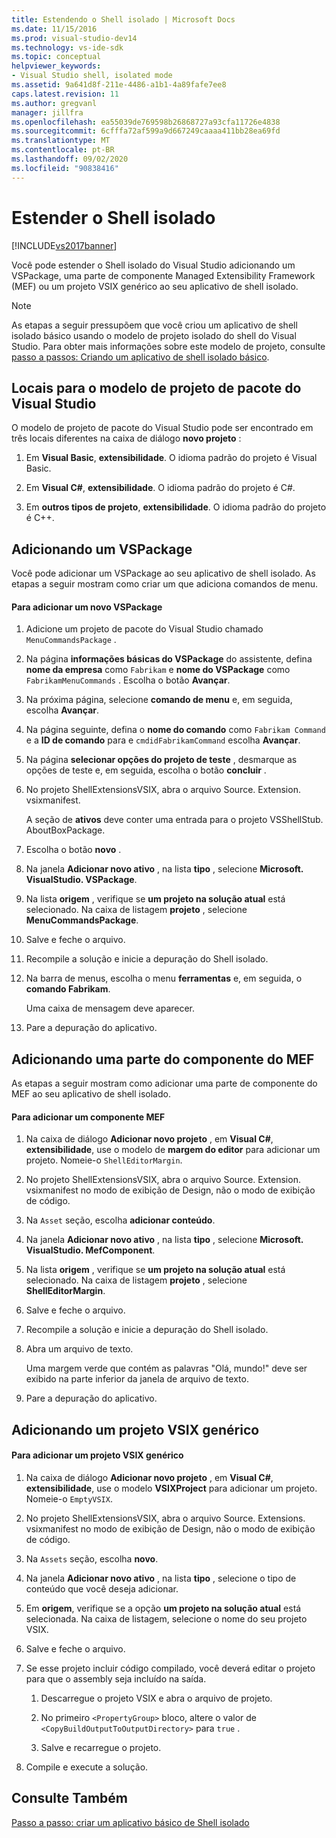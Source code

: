 ```yaml
---
title: Estendendo o Shell isolado | Microsoft Docs
ms.date: 11/15/2016
ms.prod: visual-studio-dev14
ms.technology: vs-ide-sdk
ms.topic: conceptual
helpviewer_keywords:
- Visual Studio shell, isolated mode
ms.assetid: 9a641d8f-211e-4486-a1b1-4a89fafe7ee8
caps.latest.revision: 11
ms.author: gregvanl
manager: jillfra
ms.openlocfilehash: ea55039de769598b26868727a93cfa11726e4838
ms.sourcegitcommit: 6cfffa72af599a9d667249caaaa411bb28ea69fd
ms.translationtype: MT
ms.contentlocale: pt-BR
ms.lasthandoff: 09/02/2020
ms.locfileid: "90838416"
---
```

# <a name="extending-the-isolated-shell"></a>Estender o Shell isolado
[!INCLUDE[vs2017banner](../includes/vs2017banner.md)]

Você pode estender o Shell isolado do Visual Studio adicionando um VSPackage, uma parte de componente Managed Extensibility Framework (MEF) ou um projeto VSIX genérico ao seu aplicativo de shell isolado.  
  
> [!NOTE]
> As etapas a seguir pressupõem que você criou um aplicativo de shell isolado básico usando o modelo de projeto isolado do shell do Visual Studio. Para obter mais informações sobre este modelo de projeto, consulte [passo a passos: Criando um aplicativo de shell isolado básico](../extensibility/walkthrough-creating-a-basic-isolated-shell-application.md).  
  
## <a name="locations-for-the-visual-studio-package-project-template"></a>Locais para o modelo de projeto de pacote do Visual Studio  
 O modelo de projeto de pacote do Visual Studio pode ser encontrado em três locais diferentes na caixa de diálogo **novo projeto** :  
  
1. Em **Visual Basic**, **extensibilidade**. O idioma padrão do projeto é Visual Basic.  
  
2. Em **Visual C#**, **extensibilidade**. O idioma padrão do projeto é C#.  
  
3. Em **outros tipos de projeto**, **extensibilidade**. O idioma padrão do projeto é C++.  
  
## <a name="adding-a-vspackage"></a>Adicionando um VSPackage  
 Você pode adicionar um VSPackage ao seu aplicativo de shell isolado. As etapas a seguir mostram como criar um que adiciona comandos de menu.  
  
#### <a name="to-add-a-new-vspackage"></a>Para adicionar um novo VSPackage  
  
1. Adicione um projeto de pacote do Visual Studio chamado `MenuCommandsPackage` .  
  
2. Na página **informações básicas do VSPackage** do assistente, defina **nome da empresa** como `Fabrikam` e **nome do VSPackage** como `FabrikamMenuCommands` . Escolha o botão **Avançar**.  
  
3. Na próxima página, selecione **comando de menu** e, em seguida, escolha **Avançar**.  
  
4. Na página seguinte, defina o **nome do comando** como `Fabrikam Command` e a **ID de comando** para e `cmdidFabrikamCommand` escolha **Avançar**.  
  
5. Na página **selecionar opções do projeto de teste** , desmarque as opções de teste e, em seguida, escolha o botão **concluir** .  
  
6. No projeto ShellExtensionsVSIX, abra o arquivo Source. Extension. vsixmanifest.  
  
     A seção de **ativos** deve conter uma entrada para o projeto VSShellStub. AboutBoxPackage.  
  
7. Escolha o botão **novo** .  
  
8. Na janela **Adicionar novo ativo** , na lista **tipo** , selecione **Microsoft. VisualStudio. VSPackage**.  
  
9. Na lista **origem** , verifique se **um projeto na solução atual** está selecionado. Na caixa de listagem **projeto** , selecione **MenuCommandsPackage**.  
  
10. Salve e feche o arquivo.  
  
11. Recompile a solução e inicie a depuração do Shell isolado.  
  
12. Na barra de menus, escolha o menu **ferramentas** e, em seguida, o **comando Fabrikam**.  
  
     Uma caixa de mensagem deve aparecer.  
  
13. Pare a depuração do aplicativo.  
  
## <a name="adding-a-mef-component-part"></a>Adicionando uma parte do componente do MEF  
 As etapas a seguir mostram como adicionar uma parte de componente do MEF ao seu aplicativo de shell isolado.  
  
#### <a name="to-add-a-mef-component"></a>Para adicionar um componente MEF  
  
1. Na caixa de diálogo **Adicionar novo projeto** , em **Visual C#**, **extensibilidade**, use o modelo de **margem do editor** para adicionar um projeto. Nomeie-o `ShellEditorMargin`.  
  
2. No projeto ShellExtensionsVSIX, abra o arquivo Source. Extension. vsixmanifest no modo de exibição de Design, não o modo de exibição de código.  
  
3. Na `Asset` seção, escolha **adicionar conteúdo**.  
  
4. Na janela **Adicionar novo ativo** , na lista **tipo** , selecione **Microsoft. VisualStudio. MefComponent**.  
  
5. Na lista **origem** , verifique se **um projeto na solução atual** está selecionado. Na caixa de listagem **projeto** , selecione **ShellEditorMargin**.  
  
6. Salve e feche o arquivo.  
  
7. Recompile a solução e inicie a depuração do Shell isolado.  
  
8. Abra um arquivo de texto.  
  
     Uma margem verde que contém as palavras "Olá, mundo!" deve ser exibido na parte inferior da janela de arquivo de texto.  
  
9. Pare a depuração do aplicativo.  
  
## <a name="adding-a-generic-vsix-project"></a>Adicionando um projeto VSIX genérico  
  
#### <a name="to-add-a-generic-vsix-project"></a>Para adicionar um projeto VSIX genérico  
  
1. Na caixa de diálogo **Adicionar novo projeto** , em **Visual C#**, **extensibilidade**, use o modelo **VSIXProject** para adicionar um projeto. Nomeie-o `EmptyVSIX`.  
  
2. No projeto ShellExtensionsVSIX, abra o arquivo Source. Extensions. vsixmanifest no modo de exibição de Design, não o modo de exibição de código.  
  
3. Na `Assets` seção, escolha **novo**.  
  
4. Na janela **Adicionar novo ativo** , na lista **tipo** , selecione o tipo de conteúdo que você deseja adicionar.  
  
5. Em **origem**, verifique se a opção **um projeto na solução atual** está selecionada. Na caixa de listagem, selecione o nome do seu projeto VSIX.  
  
6. Salve e feche o arquivo.  
  
7. Se esse projeto incluir código compilado, você deverá editar o projeto para que o assembly seja incluído na saída.  
  
    1. Descarregue o projeto VSIX e abra o arquivo de projeto.  
  
    2. No primeiro `<PropertyGroup>` bloco, altere o valor de `<CopyBuildOutputToOutputDirectory>` para `true` .  
  
    3. Salve e recarregue o projeto.  
  
8. Compile e execute a solução.  
  
## <a name="see-also"></a>Consulte Também  
 [Passo a passo: criar um aplicativo básico de Shell isolado](../extensibility/walkthrough-creating-a-basic-isolated-shell-application.md)
